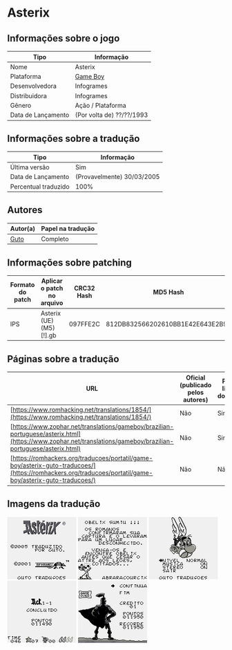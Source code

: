 # Asterix

## Informações sobre o jogo

| Tipo | Informação |
| ----------- | ----------- |
| Nome | Asterix |
| Plataforma | [Game Boy](../) |
| Desenvolvedora | Infogrames |
| Distribuidora | Infogrames |
| Gênero | Ação / Plataforma |
| Data de Lançamento | (Por volta de) ??/??/1993 |

## Informações sobre a tradução

| Tipo | Informação |
| ----------- | ----------- |
| Última versão | Sim |
| Data de Lançamento | (Provavelmente) 30/03/2005 |
| Percentual traduzido | 100% |

## Autores

| Autor(a) | Papel na tradução |
| ----------- | ----------- |
| [Guto](../../../autores/guto/) | Completo |

## Informações sobre patching

| Formato do patch | Aplicar o patch no arquivo | CRC32 Hash | MD5 Hash |
| ----------- | ----------- | ----------- | ----------- |
| IPS | Asterix \(UE\) \(M5\) \[\!\]\.gb | 097FFE2C | 812DB832566202610BB1E42E643E2B93 |

## Páginas sobre a tradução

| URL | Oficial (publicado pelos autores) | Possuí link de download |
| ----------- | ----------- | ----------- |
| [https://www.romhacking.net/translations/1854/](https://www.romhacking.net/translations/1854/) | Não | Sim |
| [https://www.zophar.net/translations/gameboy/brazilian-portuguese/asterix.html](https://www.zophar.net/translations/gameboy/brazilian-portuguese/asterix.html) | Não | Sim |
| [https://romhackers.org/traducoes/portatil/game-boy/asterix-guto-traducoes/](https://romhackers.org/traducoes/portatil/game-boy/asterix-guto-traducoes/) | Não | Não |

## Imagens da tradução

![Imagem de exemplo da tradução 1](1.png)
![Imagem de exemplo da tradução 2](2.png)
![Imagem de exemplo da tradução 3](3.png)
![Imagem de exemplo da tradução 4](4.png)
![Imagem de exemplo da tradução 5](5.png)